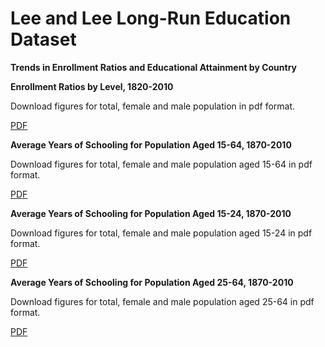 ﻿# Lee and Lee Long-Run Education Dataset
**Trends in Enrollment Ratios and Educational Attainment by Country**

**Enrollment Ratios by Level, 1820-2010**

Download figures for total, female and male population in pdf format.

[PDF](/LeeLee/LeeLee_AppFigA.pdf)

**Average Years of Schooling for Population Aged 15-64, 1870-2010**

Download figures for total, female and male population aged 15-64 in pdf format.

[PDF](/LeeLee/LeeLee_AppFigB.pdf)

**Average Years of Schooling for Population Aged 15-24, 1870-2010**

Download figures for total, female and male population aged 15-24 in pdf format.

[PDF](/LeeLee/LeeLee_AppFigC.pdf)

**Average Years of Schooling for Population Aged 25-64, 1870-2010**

Download figures for total, female and male population aged 25-64 in pdf format.

[PDF](/LeeLee/LeeLee_AppFigD.pdf)
